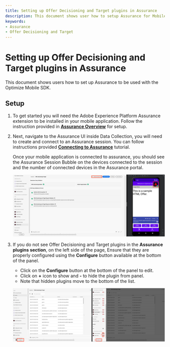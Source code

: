 ```yaml
---
title: Setting up Offer Decisioning and Target plugins in Assurance
description: This document shows user how to setup Assurance for Mobile SDK.
keywords:
- Assurance
- Offer Decisioning and Target
---
```


# Setting up Offer Decisioning and Target plugins in Assurance

This document shows users how to set up Assurance to be used with the Optimize Mobile SDK.

## Setup

1. To get started you will need the Adobe Experience Platform Assurance extension to be installed in your mobile application. Follow the instruction provided in [**Assurance Overview**](../../home/base/assurance/index.md) for setup.

2. Next, navigate to the Assurance UI inside Data Collection, you will need to create and connect to an Assurance session. You can follow instructions provided [**Connecting to Assurance**](https://experienceleague.adobe.com/en/docs/experience-platform/assurance/tutorials/using-assurance) tutorial.

   Once your mobile application is connected to assurance, you should see the Assurance Session Bubble on the devices connected to the session and the number of connected devices in the Assurance portal.

   ![](../../../../src/pages/edge/adobe-journey-optimizer-decisioning/assets/assurance-setup/assurance-connected.png)

3. If you do not see Offer Decisioning and Target plugins in the **Assurance plugins section**, on the left side of the page, Ensure that they are properly configured using the **Configure** button available at the bottom of the panel.
   * Click on the **Configure** button at the bottom of the panel to edit.
   * Click on **+** icon to show and **-** to hide the plugin from panel.
   * Note that hidden plugins move to the bottom of the list.

   ![](../../../../src/pages/edge/adobe-journey-optimizer-decisioning/assets/assurance-setup/assurance-configure.png)
